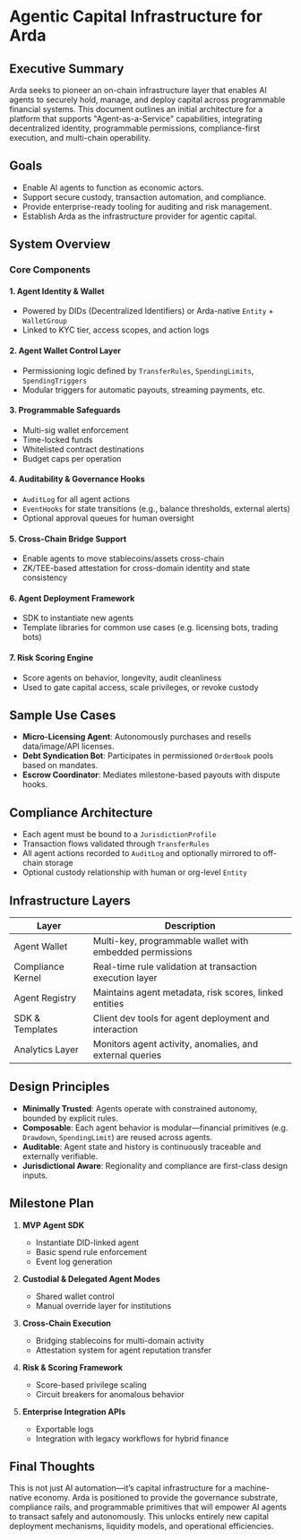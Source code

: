 
# Agentic Capital Infrastructure for Arda

## Executive Summary

Arda seeks to pioneer an on-chain infrastructure layer that enables AI agents to securely hold, manage, and deploy capital across programmable financial systems. This document outlines an initial architecture for a platform that supports "Agent-as-a-Service" capabilities, integrating decentralized identity, programmable permissions, compliance-first execution, and multi-chain operability.

## Goals

- Enable AI agents to function as economic actors.
- Support secure custody, transaction automation, and compliance.
- Provide enterprise-ready tooling for auditing and risk management.
- Establish Arda as the infrastructure provider for agentic capital.

## System Overview

### Core Components

#### 1. Agent Identity & Wallet

- Powered by DIDs (Decentralized Identifiers) or Arda-native `Entity` + `WalletGroup`
- Linked to KYC tier, access scopes, and action logs

#### 2. Agent Wallet Control Layer

- Permissioning logic defined by `TransferRules`, `SpendingLimits`, `SpendingTriggers`
- Modular triggers for automatic payouts, streaming payments, etc.

#### 3. Programmable Safeguards

- Multi-sig wallet enforcement
- Time-locked funds
- Whitelisted contract destinations
- Budget caps per operation

#### 4. Auditability & Governance Hooks

- `AuditLog` for all agent actions
- `EventHooks` for state transitions (e.g., balance thresholds, external alerts)
- Optional approval queues for human oversight

#### 5. Cross-Chain Bridge Support

- Enable agents to move stablecoins/assets cross-chain
- ZK/TEE-based attestation for cross-domain identity and state consistency

#### 6. Agent Deployment Framework

- SDK to instantiate new agents
- Template libraries for common use cases (e.g. licensing bots, trading bots)

#### 7. Risk Scoring Engine

- Score agents on behavior, longevity, audit cleanliness
- Used to gate capital access, scale privileges, or revoke custody

## Sample Use Cases

- **Micro-Licensing Agent**: Autonomously purchases and resells data/image/API licenses.
- **Debt Syndication Bot**: Participates in permissioned `OrderBook` pools based on mandates.
- **Escrow Coordinator**: Mediates milestone-based payouts with dispute hooks.

## Compliance Architecture

- Each agent must be bound to a `JurisdictionProfile`
- Transaction flows validated through `TransferRules`
- All agent actions recorded to `AuditLog` and optionally mirrored to off-chain storage
- Optional custody relationship with human or org-level `Entity`

## Infrastructure Layers

| Layer               | Description                                                                 |
|--------------------|-----------------------------------------------------------------------------|
| Agent Wallet        | Multi-key, programmable wallet with embedded permissions                    |
| Compliance Kernel   | Real-time rule validation at transaction execution layer                    |
| Agent Registry      | Maintains agent metadata, risk scores, linked entities                      |
| SDK & Templates     | Client dev tools for agent deployment and interaction                       |
| Analytics Layer     | Monitors agent activity, anomalies, and external queries                    |

## Design Principles

- **Minimally Trusted**: Agents operate with constrained autonomy, bounded by explicit rules.
- **Composable**: Each agent behavior is modular—financial primitives (e.g. `Drawdown`, `SpendingLimit`) are reused across agents.
- **Auditable**: Agent state and history is continuously traceable and externally verifiable.
- **Jurisdictional Aware**: Regionality and compliance are first-class design inputs.

## Milestone Plan

1. **MVP Agent SDK**
   - Instantiate DID-linked agent
   - Basic spend rule enforcement
   - Event log generation

2. **Custodial & Delegated Agent Modes**
   - Shared wallet control
   - Manual override layer for institutions

3. **Cross-Chain Execution**
   - Bridging stablecoins for multi-domain activity
   - Attestation system for agent reputation transfer

4. **Risk & Scoring Framework**
   - Score-based privilege scaling
   - Circuit breakers for anomalous behavior

5. **Enterprise Integration APIs**
   - Exportable logs
   - Integration with legacy workflows for hybrid finance

## Final Thoughts

This is not just AI automation—it’s capital infrastructure for a machine-native economy. Arda is positioned to provide the governance substrate, compliance rails, and programmable primitives that will empower AI agents to transact safely and autonomously. This unlocks entirely new capital deployment mechanisms, liquidity models, and operational efficiencies.
